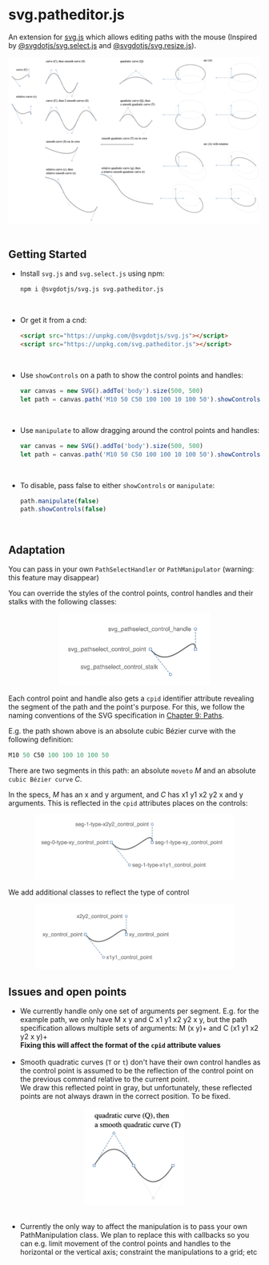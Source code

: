 # svg.patheditor.js
An extension for [svg.js](https://github.com/svgdotjs/svg.js) which allows editing paths with the mouse (Inspired by [@svgdotjs/svg.select.js](https://github.com/svgdotjs/svg.select.js) and [@svgdotjs/svg.resize.js](https://github.com/svgdotjs/svg.resize.js)).

<center><img src="./overview.png?sanitize=true" style="width: 900px;" alt="overview"/></center>
<br />

## Getting Started

- Install `svg.js` and `svg.select.js` using npm:

  ```bash
  npm i @svgdotjs/svg.js svg.patheditor.js
  ```
<br/>

- Or get it from a cnd:

  ```html
  <script src="https://unpkg.com/@svgdotjs/svg.js"></script>
  <script src="https://unpkg.com/svg.patheditor.js"></script>
  ```
<br/>

- Use `showControls` on a path to show the control points and handles:

  ```ts
  var canvas = new SVG().addTo('body').size(500, 500)
  let path = canvas.path('M10 50 C50 100 100 10 100 50').showControls()
  ```
<br/>

- Use `manipulate` to allow dragging around the control points and handles:

  ```ts
  var canvas = new SVG().addTo('body').size(500, 500)
  let path = canvas.path('M10 50 C50 100 100 10 100 50').showControls().manipulate()
  ```
<br/>

- To disable, pass false to either `showControls` or `manipulate`:

  ```ts
  path.manipulate(false)
  path.showControls(false)
  ```
<br/>

## Adaptation

You can pass in your own `PathSelectHandler` or `PathManipulator` (warning: this feature may disappear)

You can override the styles of the control points, control handles and their stalks with the following classes:

<center><img src="./base-classes.png?sanitize=true" style="width: 300px;" alt="base classes"/></center>


Each control point and handle also gets a `cpid` identifier attribute revealing the segment of the path and the point's purpose. For this, we follow the naming conventions of the SVG specification in [Chapter 9: Paths](https://www.w3.org/TR/SVG/paths.html).

E.g. the path shown above is an absolute cubic Bézier curve with the following definition:

```js
M10 50 C50 100 100 10 100 50
```

There are two segments in this path: an absolute `moveto` *M* and an absolute `cubic Bézier curve` *C*.

In the specs, *M* has an x and y argument, and *C* has x1 y1 x2 y2 x and y arguments. This is reflected in the `cpid` attributes places on the controls:

<center><img src="./cpids.png?sanitize=true" style="width: 400px;max-width: 400px" alt="cpid attributes"/></center>

We add additional classes to reflect the type of control

<center><img src="./additional-classes.png?sanitize=true" style="width: 400px;max-width: 400px" alt="additional classes"/></center>


## Issues and open points

- We currently handle only one set of arguments per segment.
E.g. for the example path, we only have M x y and C x1 y1 x2 y2 x y, but the path specification allows multiple sets of arguments: M (x y)+ and C (x1 y1 x2 y2 x y)+  
**Fixing this will affect the format of the `cpid` attribute values**
<br /><br />
- Smooth quadratic curves (`T` or `t`) don't have their own control handles as the control point is assumed to be the reflection of the control point on the previous command relative to the current point.<br />
We draw this reflected point in gray, but unfortunately, these reflected points are not always drawn in the correct position. To be fixed.

<center><img src="./QT.png?sanitize=true" style="width: 200px;max-width: 200px" alt="additional classes"/></center>


<br />

- Currently the only way to affect the manipulation is to pass your own PathManipulation class. We plan to replace this with callbacks so you can e.g. limit movement of the control points and handles to the horizontal or the vertical axis; constraint the manipulations to a grid; etc